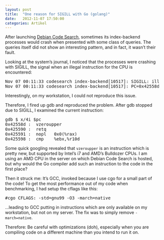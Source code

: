 ```yaml
---
layout: post
title:  "One reason for SIGILL with Go (golang)"
date:   2012-11-07 17:50:00
categories: Artikel
---
```



<p>
After launching <a href="http://codesearch.debian.net/">Debian Code Search</a>,
sometimes its index-backend processes would crash when presented with some
class of queries. The queries itself did not show an interesting pattern, and
in fact, it wasn’t their fault.
</p>

<p>
Looking at the system’s journal, I noticed that the processes were crashing
with SIGILL, the signal when an illegal instruction for the CPU is encountered:
</p>

<pre>
Nov 07 00:11:33 codesearch index-backend[10517]: SIGILL: illegal instruction
Nov 07 00:11:33 codesearch index-backend[10517]: PC=0x42558d
</pre>

<p>
Interestingly, on my workstation, I could not reproduce this issue.
</p>

<p>
Therefore, I fired up gdb and reproduced the problem. After gdb stopped due to
SIGILL, I examined the current instruction:
</p>

<pre>
gdb $ x/4i $pc
0x42558d <cPostingOr+509>:	vzeroupper 
0x425590 <cPostingOr+512>:	retq   
0x425591 <cPostingOr+513>:	nopl   0x0(%rax)
0x425598 <cPostingOr+520>:	cmp    %ebx,%r10d
</pre>

<p>
Some quick googling revealed that <code>vzeroupper</code> is an instruction
which is pretty new, but supported by Intel’s i7 and AMD’s Bulldozer CPUs. I am
using an AMD CPU in the server on which Debian Code Search is hosted, but why
would the Go compiler add such an instruction to the code in the first place?
</p>

<p>
Then it struck me: It’s GCC, invoked because I use cgo for a small part of
the code! To get the most performance out of my code when benchmarking, I had
setup the cflags like this:
</p>

<pre>
#cgo CFLAGS: -std=gnu99 -O3 -march=native
</pre>

<p>
…leading to GCC putting in instructions which are only available on my
workstation, but not on my server. The fix was to simply remove
<code>-march=native</code>.
</p>

<p>
Therefore: Be careful with optimizations (doh), especially when you are
compiling code on a different machine than you intend to run it on.
</p>
